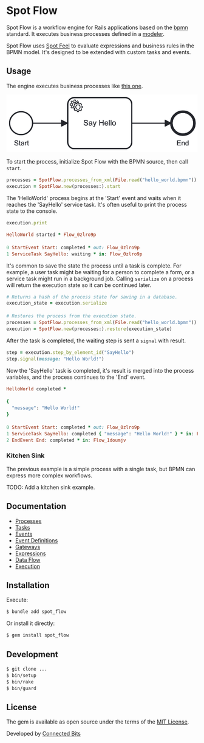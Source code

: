 # Spot Flow

Spot Flow is a workflow engine for Rails applications based on the [bpmn](https://www.bpmn.org) standard. It executes business processes defined in a [modeler](https://camunda.com/download/modeler/).

Spot Flow uses [Spot Feel](https://github.com/connectedbits/spot-feel) to evaluate expressions and business rules in the BPMN model. It's designed to be extended with custom tasks and events.

## Usage

The engine executes business processes like [this one](/test/fixtures/files/hello_world.bpmn).

![Example](test/fixtures/files/hello_world.png)

To start the process, initialize Spot Flow with the BPMN source, then call `start`.

```ruby
processes = SpotFlow.processes_from_xml(File.read("hello_world.bpmn"))
execution = SpotFlow.new(processes:).start
```

The 'HelloWorld' process begins at the 'Start' event and waits when it reaches the 'SayHello' service task. It's often useful to print the process state to the console.

```ruby
execution.print
```

```ruby
HelloWorld started * Flow_0zlro9p

0 StartEvent Start: completed * out: Flow_0zlro9p
1 ServiceTask SayHello: waiting * in: Flow_0zlro9p
```

It's common to save the state the process until a task is complete. For example, a user task might be waiting for a person to complete a form, or a service task might run in a background job. Calling `serialize` on a process will return the execution state so it can be continued later.

```ruby
# Returns a hash of the process state for saving in a database.
execution_state = execution.serialize

# Restores the process from the execution state.
processes = SpotFlow.processes_from_xml(File.read("hello_world.bpmn"))
execution = SpotFlow.new(processes:).restore(execution_state)
```

After the task is completed, the waiting step is sent a `signal` with result.

```ruby
step = execution.step_by_element_id("SayHello")
step.signal(message: "Hello World!")
```

Now the 'SayHello' task is completed, it's result is merged into the process variables, and the process continues to the 'End' event.

```ruby
HelloWorld completed *

{
  "message": "Hello World!"
}

0 StartEvent Start: completed * out: Flow_0zlro9p
1 ServiceTask SayHello: completed { "message": "Hello World!" } * in: Flow_0zlro9p * out: Flow_1doumjv
2 EndEvent End: completed * in: Flow_1doumjv
```

### Kitchen Sink

The previous example is a simple process with a single task, but BPMN can express more complex workflows.

TODO: Add a kitchen sink example.

## Documentation

- [Processes](/docs/processes.md)
- [Tasks](/docs/tasks.md)
- [Events](/docs/events.md)
- [Event Definitions](/docs/event_definitions.md)
- [Gateways](/docs/gateways.md)
- [Expressions](/docs/expressions.md)
- [Data Flow](/docs/data_flow.md)
- [Execution](/docs/execution.md)

## Installation

Execute:

```bash
$ bundle add spot_flow
```

Or install it directly:

```bash
$ gem install spot_flow
```

## Development

```bash
$ git clone ...
$ bin/setup
$ bin/rake
$ bin/guard
```

## License

The gem is available as open source under the terms of the [MIT License](https://opensource.org/licenses/MIT).

Developed by [Connected Bits](http://www.connectedbits.com)
